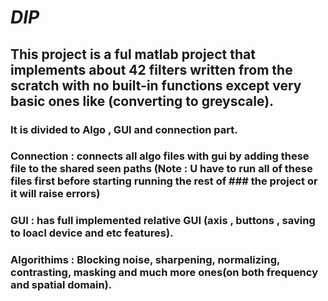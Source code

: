 # *DIP*
## This project is a ful matlab project that implements about 42 filters written from the scratch with no built-in functions except very basic ones like (converting to greyscale).
### It is divided to Algo , GUI and connection part.
### Connection : connects all algo files with gui by adding these file to the shared seen paths (Note : U have to run all of these files first before starting running the rest of ### the project or it will raise errors)
### GUI : has full implemented relative GUI (axis , buttons , saving to loacl device and etc features).
### Algorithims : Blocking noise, sharpening, normalizing, contrasting, masking and much more ones(on both frequency and spatial domain).
